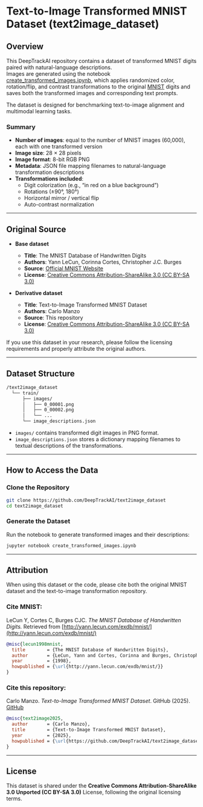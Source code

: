 # Text-to-Image Transformed MNIST Dataset (text2image_dataset)

## Overview

This DeepTrackAI repository contains a dataset of transformed MNIST digits paired with natural-language descriptions.  
Images are generated using the notebook [create_transformed_images.ipynb](https://github.com/DeepTrackAI/text2image_dataset/blob/main/create_transformed_images.ipynb), which applies randomized color, rotation/flip, and contrast transformations to the original [MNIST](http://yann.lecun.com/exdb/mnist/) digits and saves both the transformed images and corresponding text prompts.

The dataset is designed for benchmarking text-to-image alignment and multimodal learning tasks.

### Summary
- **Number of images**: equal to the number of MNIST images (60,000), each with one transformed version
- **Image size**: 28 × 28 pixels  
- **Image format**: 8-bit RGB PNG 
- **Metadata**: JSON file mapping filenames to natural-language transformation descriptions  
- **Transformations included**:  
  - Digit colorization (e.g., “in red on a blue background”)  
  - Rotations (±90°, 180°)  
  - Horizontal mirror / vertical flip  
  - Auto-contrast normalization  

---

## Original Source

- **Base dataset**
  - **Title**: The MNIST Database of Handwritten Digits  
  - **Authors**: Yann LeCun, Corinna Cortes, Christopher J.C. Burges  
  - **Source**: [Official MNIST Website](http://yann.lecun.com/exdb/mnist/)  
  - **License**: [Creative Commons Attribution-ShareAlike 3.0 (CC BY-SA 3.0)](https://creativecommons.org/licenses/by-sa/3.0/)

- **Derivative dataset**
  - **Title**: Text-to-Image Transformed MNIST Dataset  
  - **Authors**: Carlo Manzo  
  - **Source**: This repository
  - **License**: [Creative Commons Attribution-ShareAlike 3.0 (CC BY-SA 3.0)](https://creativecommons.org/licenses/by-sa/3.0/)

If you use this dataset in your research, please follow the licensing requirements and properly attribute the original authors.


---

## Dataset Structure

```bash
/text2image_dataset  
  └── train/  
      ├── images/  
      │   ├── 0_00001.png  
      │   ├── 0_00002.png  
      │   └── ...  
      └── image_descriptions.json  
```

- `images/` contains transformed digit images in PNG format.  
- `image_descriptions.json` stores a dictionary mapping filenames to textual descriptions of the transformations.

---

## How to Access the Data

### Clone the Repository
```bash
git clone https://github.com/DeepTrackAI/text2image_dataset  
cd text2image_dataset  
```

### Generate the Dataset
Run the notebook to generate transformed images and their descriptions:
```bash
jupyter notebook create_transformed_images.ipynb
```
---

## Attribution

When using this dataset or the code, please cite both the original MNIST dataset and the text-to-image transformation repository.

### Cite MNIST:
LeCun Y, Cortes C, Burges CJC. *The MNIST Database of Handwritten Digits.* 
Retrieved from [http://yann.lecun.com/exdb/mnist/](http://yann.lecun.com/exdb/mnist/)

```bibtex
@misc{lecun1998mnist,
  title        = {The MNIST Database of Handwritten Digits},
  author       = {LeCun, Yann and Cortes, Corinna and Burges, Christopher J.C.},
  year         = {1998},
  howpublished = {\url{http://yann.lecun.com/exdb/mnist/}}
}
```

### Cite this repository:
Carlo Manzo. *Text-to-Image Transformed MNIST Dataset*. GitHub (2025).  
[GitHub](https://github.com/DeepTrackAI/text2image_dataset)

```bibtex
@misc{text2image2025,  
  author       = {Carlo Manzo},  
  title        = {Text-to-Image Transformed MNIST Dataset},  
  year         = {2025},  
  howpublished = {\url{https://github.com/DeepTrackAI/text2image_dataset}}  
}  
```

---

## License

This dataset is shared under the **Creative Commons Attribution-ShareAlike 3.0 Unported (CC BY-SA 3.0)** License, following the original licensing terms.
